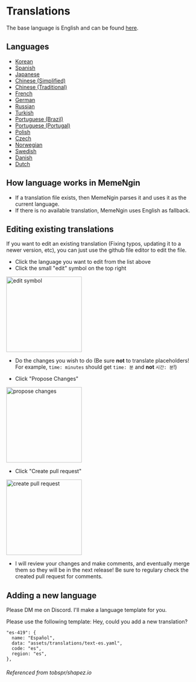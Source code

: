 # Translations
The base language is English and can be found [here](text-en.yaml).

## Languages
-   [Korean](text-kor.yaml)
-   [Spanish](text-es.yaml)
-   [Japanese](text-ja.yaml)
-   [Chinese (Simplified)](text-zh-CN.yaml)
-   [Chinese (Traditional)](text-zh-TW.yaml)
-   [French](text-fr.yaml)
-   [German](text-de.yaml)
-   [Russian](text-ru.yaml)
-   [Turkish](text-tr.yaml) 
-   [Portuguese (Brazil)](text-pt-BR.yaml)
-   [Portuguese (Portugal)](text-pt-PT.yaml)
-   [Polish](text-pl.yaml)
-   [Czech](text-cz.yaml)
-   [Norwegian](text-no.yaml)
-   [Swedish](text-sv.yaml)
-   [Danish](text-da.yaml)
-   [Dutch](text-nl.yaml)

## How language works in MemeNgin
- If a translation file exists, then MemeNgin parses it and uses it as the current language.
- If there is no available translation, MemeNgin uses English as fallback.

## Editing existing translations
If you want to edit an existing translation (Fixing typos, updating it to a newer version, etc), you can just use the github file editor to edit the file.

-   Click the language you want to edit from the list above
-   Click the small "edit" symbol on the top right

<img src="https://i.imgur.com/gZnUQoe.png" alt="edit symbol" width="200">

-   Do the changes you wish to do (Be sure **not** to translate placeholders! For example, `time: minutes` should get `time: 분` and **not** `시간: 분`!)

-   Click "Propose Changes"

<img src="https://i.imgur.com/zc0SPs3.png" alt="propose changes" width="200">

-   Click "Create pull request"

<img src="https://i.imgur.com/oVljvRE.png" alt="create pull request" width="200">

-   I will review your changes and make comments, and eventually merge them so they will be in the next release! Be sure to regulary check the created pull request for comments.

## Adding a new language
Please DM me on Discord. I'll make a language template for you.

Please use the following template:
Hey, could you add a new translation?

```
"es-419": {
  name: "Español",
  data: "assets/translations/text-es.yaml",
  code: "es",
  region: "es",
},
```
<h6> Referenced from tobspr/shapez.io </h6>